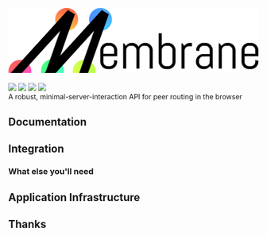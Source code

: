 ![#Membrane](./Assets/Membrane-banner.svg)</br></br>
![](https://api.codiga.io/project/33828/score/svg)
![](https://img.shields.io/github/license/JerichoJS/membrane?color=blue&label=License)
![](https://img.shields.io/github/languages/code-size/JerichoJS/membrane?color=%20%23d0a011%20&label=Raw%20Code%20Size)
[![](https://img.shields.io/website?down_color=%23D0342C&down_message=Offline&label=Website%20Status&up_color=%23e8daef&up_message=Operational&url=https%3A%2F%2Fmembra.ne)](https://membra.ne)
</br>
A robust, minimal-server-interaction API for peer routing in the browser

## Documentation
## Integration
### What else you'll need
<!-- A functional server with appropriate endpoints + exchange methods (see /src/server -> wget -> cd -> npm install) -->
## Application Infrastructure
## Thanks
